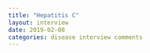 ```yaml
---
title: "Hepatitis C"
layout: interview
date: 2019-02-08
categories: disease interview comments
---
```

